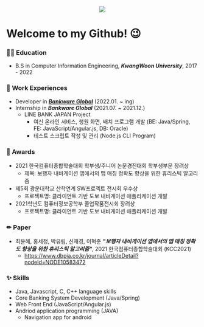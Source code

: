 <div align=center>
<a href="https://hits.seeyoufarm.com"><img src="https://hits.seeyoufarm.com/api/count/incr/badge.svg?url=https%3A%2F%2Fgithub.com%2Fyunhye-choi%2Fhit-counter&count_bg=%23FF9797&title_bg=%23656565&icon=&icon_color=%23FF0000&title=hits&edge_flat=false"/></a>
</div>

# Welcome to my Github! 😉 

### 👩‍🎓 Education
* B.S in Computer Information Engineering, ***KwangWoon University***, 2017 - 2022 
### 🏢 Work Experiences
* Developer in ***[Bankware Global](https://bankwareglobal.com/)*** (2022.01. ~ ing) 
* Internship in ***Bankware Global*** (2021.07. ~ 2021.12.) 
  - LINE BANK JAPAN Project 
    - 여신 온라인 서비스, 행원 화면, 배치 프로그램 개발 (BE: Java/Spring, FE: JavaScript/Angular.js, DB: Oracle)
    - 테스트 스크립트 작성 및 관리 (Node.js CLI Program) 
### 🥇 Awards
* 2021 한국컴퓨터종합학술대회 학부생/주니어 논문경진대회 학부생부문 장려상
  - 제목: 보행자 내비게이션 앱에서의 맵 매칭 정확도 향상을 위한 휴리스틱 알고리즘
* 제5회 광운대학교 산학연계 SW프로젝트 전시회 우수상
  - 프로젝트명: 클라이언트 기반 도보 내비게이션 애플리케이션 개발
* 2021학년도 컴퓨터정보공학부 졸업작품전시회 장려상
  - 프로젝트명: 클라이언트 기반 도보 내비게이션 애플리케이션 개발
### ✏ Paper
* 최윤혜, 홍세정, 박유림, 신재경, 이혁준 ***"보행자 내비게이션 앱에서의 맵 매칭 정확도 향상을 위한 휴리스틱 알고리즘"***, 2021 한국컴퓨터종합학술대회 (KCC2021)
  - https://www.dbpia.co.kr/journal/articleDetail?nodeId=NODE10583472
### ✨ Skills
* Java, Javascript, C, C++ language skills
* Core Banking System Development (Java/Spring)
* Web Front End (JavaScript/Angular.js)
* Andriod application programming (JAVA)
  - Navigation app for android

